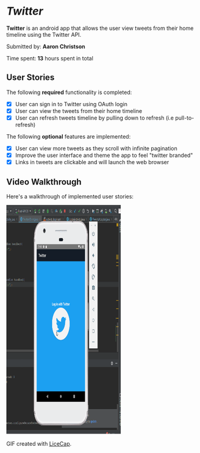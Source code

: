 # *Twitter*

**Twitter** is an android app that allows the user view tweets from their home timeline using the Twitter API.

Submitted by: **Aaron Christson**

Time spent: **13** hours spent in total

## User Stories

The following **required** functionality is completed:

* [x] User can sign in to Twitter using OAuth login
* [x] User can view the tweets from their home timeline 
* [x] User can refresh tweets timeline by pulling down to refresh (i.e pull-to-refresh)

The following **optional** features are implemented:
* [x] User can view more tweets as they scroll with infinite pagination
* [x] Improve the user interface and theme the app to feel "twitter branded"
* [x] Links in tweets are clickable and will launch the web browser 

## Video Walkthrough

Here's a walkthrough of implemented user stories:

<img src='twitter2.gif' title='Video Walkthrough' width='300' height='600' alt='Video Walkthrough'/>

GIF created with [LiceCap](http://www.cockos.com/licecap/).

